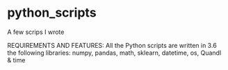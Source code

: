 # python_scripts
A few scrips I wrote 

REQUIREMENTS AND FEATURES:
All the Python scripts are written in 3.6
the following libraries: numpy, pandas, math, sklearn, datetime, os, Quandl & time
